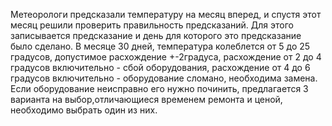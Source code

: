 Метеорологи предсказали температуру на месяц вперед, и спустя этот месяц решили проверить правильность предсказаний. Для этого записывается предсказание и день для которого это предсказание было сделано. В месяце 30 дней, температура колеблется от 5 до 25 градусов, допустимое расхождение +-2градуса, расхождение от 2 до 4 градусов включительно - сбой оборудования, расхождение от 4 до 6 градусов включительно - оборудование сломано, необходима замена. Если оборудование неисправно его нужно починить, предлагается 3 варианта на выбор,отличающиеся временем ремонта и ценой, необходимо выбрать один из них.
